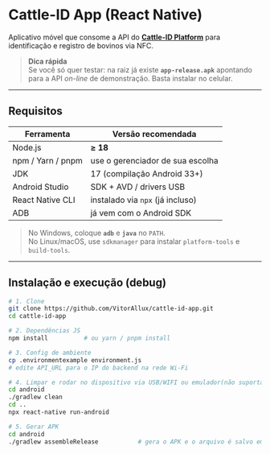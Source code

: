 # Cattle-ID App (React Native)

Aplicativo móvel que consome a API do **[Cattle-ID Platform](https://cattle-id-platform-production.up.railway.app/api)** para identificação e registro de bovinos via NFC.

> **Dica rápida**  
> Se você só quer testar: na raiz já existe **`app-release.apk`** apontando para a API *on-line* de demonstração. Basta instalar no celular.

---

## Requisitos

| Ferramenta            | Versão recomendada                |
|-----------------------|-----------------------------------|
| Node.js               | **≥ 18**                          |
| npm / Yarn / pnpm     | use o gerenciador de sua escolha  |
| JDK                   | 17 (compilação Android 33+)       |
| Android Studio        | SDK + AVD / drivers USB           |
| React Native CLI      | instalado via `npx` (já incluso)  |
| ADB                   | já vem com o Android SDK          |

> No Windows, coloque **`adb`** e **`java`** no `PATH`.  
> No Linux/macOS, use `sdkmanager` para instalar `platform-tools` e `build-tools`.

---

## Instalação e execução (debug)

```bash
# 1. Clone
git clone https://github.com/VitorAllux/cattle-id-app.git
cd cattle-id-app

# 2. Dependências JS
npm install          # ou yarn / pnpm install

# 3. Config de ambiente
cp .environmentexample environment.js
# edite API_URL para o IP do backend na rede Wi-Fi

# 4. Limpar e rodar no dispositivo via USB/WIFI ou emulador(não suporta leitura nfc atualmente)
cd android
./gradlew clean
cd ..
npx react-native run-android

# 5. Gerar APK
cd android
./gradlew assembleRelease           # gera o APK e o arquivo é salvo em android/app/build/outputs/apk/release/
